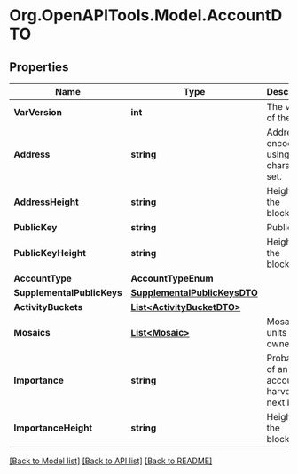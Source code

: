 # Org.OpenAPITools.Model.AccountDTO

## Properties

Name | Type | Description | Notes
------------ | ------------- | ------------- | -------------
**VarVersion** | **int** | The version of the state | 
**Address** | **string** | Address encoded using a 32-character set. | 
**AddressHeight** | **string** | Height of the blockchain. | 
**PublicKey** | **string** | Public key. | 
**PublicKeyHeight** | **string** | Height of the blockchain. | 
**AccountType** | **AccountTypeEnum** |  | 
**SupplementalPublicKeys** | [**SupplementalPublicKeysDTO**](SupplementalPublicKeysDTO.md) |  | 
**ActivityBuckets** | [**List&lt;ActivityBucketDTO&gt;**](ActivityBucketDTO.md) |  | 
**Mosaics** | [**List&lt;Mosaic&gt;**](Mosaic.md) | Mosaic units owned. | 
**Importance** | **string** | Probability of an account to harvest the next block. | 
**ImportanceHeight** | **string** | Height of the blockchain. | 

[[Back to Model list]](../README.md#documentation-for-models) [[Back to API list]](../README.md#documentation-for-api-endpoints) [[Back to README]](../README.md)

